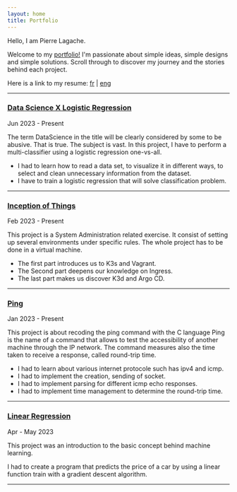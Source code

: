 ```yaml
---
layout: home
title: Portfolio
---
```


Hello, I am Pierre Lagache.

Welcome to my [portfolio!](https://github.com/plagache/plagache.github.io)
I'm passionate about simple ideas, simple designs and simple solutions.
Scroll through to discover my journey and the stories behind each project.

Here is a link to my resume: [fr](https://plagache.github.io/curriculum_vitae) | [eng](https://plagache.github.io/resume)

---

### [Data Science X Logistic Regression](https://github.com/plagache/DSLR)

Jun 2023 - Present

The term DataScience in the title will be clearly considered by some to be abusive. That is true. The subject is vast.
In this project, I have to perform a multi-classifier using a logistic regression one-vs-all.

- I had to learn how to read a data set, to visualize it in different ways, to select and clean unnecessary information from the dataset.
- I have to train a logistic regression that will solve classification problem.

---

### [Inception of Things](https://github.com/plagache/inception_of_things)

Feb 2023 - Present

This project is a System Administration related exercise. It consist of setting up several environments under specific rules.
The whole project has to be done in a virtual machine.

- The first part introduces us to K3s and Vagrant.
- The Second part deepens our knowledge on Ingress.
- The last part makes us discover K3d and Argo CD.

---

### [Ping](https://github.com/plagache/ping)

Jan 2023 - Present

This project is about recoding the ping command with the C language
Ping is the name of a command that allows to test the accessibility of another machine through the IP network. The command measures also the time taken to receive a response, called round-trip time.

- I had to learn about various internet protocole such has ipv4 and icmp.
- I had to implement the creation, sending of socket.
- I had to implement parsing for different icmp echo responses.
- I had to implement time management to determine the round-trip time.

---

### [Linear Regression](https://github.com/plagache/linear_regression)

Apr - May 2023

This project was an introduction to the basic concept behind machine learning.

I had to create a program that predicts the price of a car by using a linear function train with a gradient descent algorithm.

---
